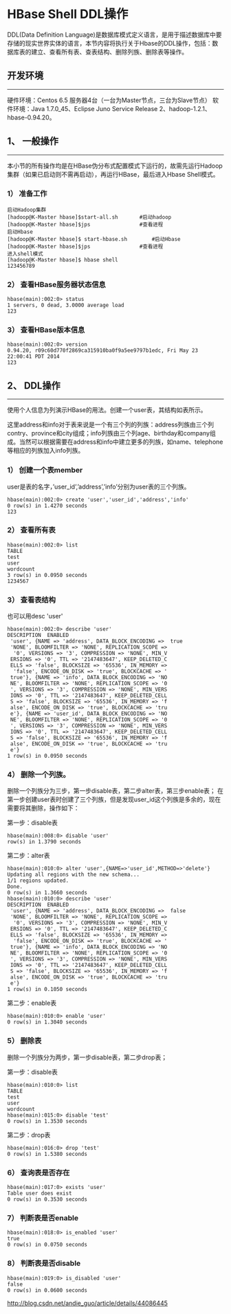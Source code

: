 # HBase Shell DDL操作

DDL(Data Definition Language)是数据库模式定义语言，是用于描述数据库中要存储的现实世界实体的语言，本节内容将执行关于Hbase的DDL操作，包括：数据库表的建立、查看所有表、查表结构、删除列族、删除表等操作。

## 开发环境

------

硬件环境：Centos 6.5 服务器4台（一台为Master节点，三台为Slave节点） 
软件环境：Java 1.7.0_45、Eclipse Juno Service Release 2、hadoop-1.2.1、hbase-0.94.20。

## 1、 一般操作

------

本小节的所有操作均是在HBase伪分布式配置模式下运行的，故需先运行Hadoop集群（如果已启动则不需再启动），再运行HBase，最后进入Hbase Shell模式。

### 1） 准备工作

```
启动Hadoop集群
[hadoop@K-Master hbase]$start-all.sh       #启动hadoop
[hadoop@K-Master hbase]$jps                #查看进程
启动Hbase
[hadoop@K-Master hbase]$ start-hbase.sh        #启动Hbase
[hadoop@K-Master hbase]$jps                #查看进程
进入shell模式
[hadoop@K-Master hbase]$ hbase shell
123456789
```

### 2） 查看HBase服务器状态信息

```
hbase(main):002:0> status
1 servers, 0 dead, 3.0000 average load
123
```

### 3） 查看HBase版本信息

```
hbase(main):002:0> version
0.94.20, r09c60d770f2869ca315910ba0f9a5ee9797b1edc, Fri May 23 22:00:41 PDT 2014
123
```

## 2、 DDL操作

------

使用个人信息为列演示HBase的用法。创建一个user表，其结构如表所示。

这里address和info对于表来说是一个有三个列的列族：address列族由三个列contry、province和city组成；info列族由三个列age、birthday和company组成。当然可以根据需要在address和info中建立更多的列族，如name、telephone等相应的列族加入info列族。

### 1） 创建一个表member

user是表的名字，’user_id’,’address’,’info’分别为user表的三个列族。

```
hbase(main):002:0> create 'user','user_id','address','info'
0 row(s) in 1.4270 seconds
123
```

### 2） 查看所有表

```
hbase(main):002:0> list
TABLE   
test
user
wordcount   
3 row(s) in 0.0950 seconds
1234567
```

### 3） 查看表结构

也可以用desc  'user'

```
hbase(main):002:0> describe 'user'
DESCRIPTION  ENABLED
 'user', {NAME => 'address', DATA_BLOCK_ENCODING =>  true   
 'NONE', BLOOMFILTER => 'NONE', REPLICATION_SCOPE =>
  '0', VERSIONS => '3', COMPRESSION => 'NONE', MIN_V
 ERSIONS => '0', TTL => '2147483647', KEEP_DELETED_C
 ELLS => 'false', BLOCKSIZE => '65536', IN_MEMORY =>
  'false', ENCODE_ON_DISK => 'true', BLOCKCACHE => '
 true'}, {NAME => 'info', DATA_BLOCK_ENCODING => 'NO
 NE', BLOOMFILTER => 'NONE', REPLICATION_SCOPE => '0
 ', VERSIONS => '3', COMPRESSION => 'NONE', MIN_VERS
 IONS => '0', TTL => '2147483647', KEEP_DELETED_CELL
 S => 'false', BLOCKSIZE => '65536', IN_MEMORY => 'f
 alse', ENCODE_ON_DISK => 'true', BLOCKCACHE => 'tru
 e'}, {NAME => 'user_id', DATA_BLOCK_ENCODING => 'NO
 NE', BLOOMFILTER => 'NONE', REPLICATION_SCOPE => '0
 ', VERSIONS => '3', COMPRESSION => 'NONE', MIN_VERS
 IONS => '0', TTL => '2147483647', KEEP_DELETED_CELL
 S => 'false', BLOCKSIZE => '65536', IN_MEMORY => 'f
 alse', ENCODE_ON_DISK => 'true', BLOCKCACHE => 'tru
 e'}
1 row(s) in 0.0950 seconds 
```

### 4） 删除一个列族。

删除一个列族分为三步，第一步disable表，第二步alter表，第三步enable表； 
在第一步创建user表时创建了三个列族，但是发现user_id这个列族是多余的，现在需要将其删除，操作如下：

第一步：disable表

```
hbase(main):008:0> disable 'user'
row(s) in 1.3790 seconds 
```

第二步：alter表

```
hbase(main):010:0> alter 'user',{NAME=>'user_id',METHOD=>'delete'}
Updating all regions with the new schema...
1/1 regions updated.
Done.
0 row(s) in 1.3660 seconds
hbase(main):010:0> describe 'user'
DESCRIPTION  ENABLED
 'user', {NAME => 'address', DATA_BLOCK_ENCODING =>  false  
 'NONE', BLOOMFILTER => 'NONE', REPLICATION_SCOPE =>
  '0', VERSIONS => '3', COMPRESSION => 'NONE', MIN_V
 ERSIONS => '0', TTL => '2147483647', KEEP_DELETED_C
 ELLS => 'false', BLOCKSIZE => '65536', IN_MEMORY =>
  'false', ENCODE_ON_DISK => 'true', BLOCKCACHE => '
 true'}, {NAME => 'info', DATA_BLOCK_ENCODING => 'NO
 NE', BLOOMFILTER => 'NONE', REPLICATION_SCOPE => '0
 ', VERSIONS => '3', COMPRESSION => 'NONE', MIN_VERS
 IONS => '0', TTL => '2147483647', KEEP_DELETED_CELL
 S => 'false', BLOCKSIZE => '65536', IN_MEMORY => 'f
 alse', ENCODE_ON_DISK => 'true', BLOCKCACHE => 'tru
 e'}
1 row(s) in 0.1050 seconds 
```

第二步：enable表

```
hbase(main):010:0> enable 'user'
0 row(s) in 1.3040 seconds 
```

### 5） 删除表

删除一个列族分为两步，第一步disable表，第二步drop表；

第一步：disable表

```
hbase(main):010:0> list
TABLE   
test
user
wordcount   
hbase(main):015:0> disable 'test'
0 row(s) in 1.3530 seconds 
```

第二步：drop表

```
hbase(main):016:0> drop 'test'
0 row(s) in 1.5380 seconds 
```

### 6） 查询表是否存在

```
hbase(main):017:0> exists 'user'
Table user does exist   
0 row(s) in 0.3530 seconds 
```

### 7） 判断表是否enable

```
hbase(main):018:0> is_enabled 'user'
true
0 row(s) in 0.0750 seconds 
```

### 8） 判断表是否disable

```
hbase(main):019:0> is_disabled 'user'
false   
0 row(s) in 0.0600 seconds
```





http://blog.csdn.net/andie_guo/article/details/44086445